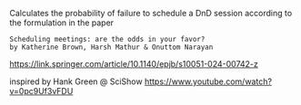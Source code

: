 Calculates the probability of failure to schedule a DnD session according to the formulation in the paper

```
Scheduling meetings: are the odds in your favor?
by Katherine Brown, Harsh Mathur & Onuttom Narayan
```
https://link.springer.com/article/10.1140/epjb/s10051-024-00742-z

inspired by Hank Green @ SciShow
https://www.youtube.com/watch?v=0pc9Uf3vFDU
